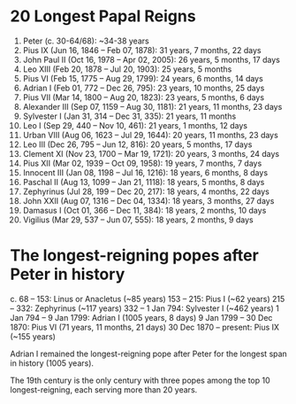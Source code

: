 # 20 Longest Papal Reigns

1. Peter (c. 30-64/68): \~34-38 years
2. Pius IX (Jun 16, 1846 – Feb 07, 1878): 31 years, 7 months, 22 days
3. John Paul II (Oct 16, 1978 – Apr 02, 2005): 26 years, 5 months, 17 days
4. Leo XIII (Feb 20, 1878 – Jul 20, 1903): 25 years, 5 months
5. Pius VI (Feb 15, 1775 – Aug 29, 1799): 24 years, 6 months, 14 days
6. Adrian I (Feb 01, 772 – Dec 26, 795): 23 years, 10 months, 25 days
7. Pius VII (Mar 14, 1800 – Aug 20, 1823): 23 years, 5 months, 6 days
8. Alexander III (Sep 07, 1159 – Aug 30, 1181): 21 years, 11 months, 23 days
9. Sylvester I (Jan 31, 314 – Dec 31, 335): 21 years, 11 months
10. Leo I (Sep 29, 440 – Nov 10, 461): 21 years, 1 months, 12 days
11. Urban VIII (Aug 06, 1623 – Jul 29, 1644): 20 years, 11 months, 23 days
12. Leo III (Dec 26, 795 – Jun 12, 816): 20 years, 5 months, 17 days
13. Clement XI (Nov 23, 1700 – Mar 19, 1721): 20 years, 3 months, 24 days
14. Pius XII (Mar 02, 1939 – Oct 09, 1958): 19 years, 7 months, 7 days
15. Innocent III (Jan 08, 1198 – Jul 16, 1216): 18 years, 6 months, 8 days
16. Paschal II (Aug 13, 1099 – Jan 21, 1118): 18 years, 5 months, 8 days
17. Zephyrinus (Jul 28, 199 – Dec 20, 217): 18 years, 4 months, 22 days
18. John XXII (Aug 07, 1316 – Dec 04, 1334): 18 years, 3 months, 27 days
19. Damasus I (Oct 01, 366 – Dec 11, 384): 18 years, 2 months, 10 days
20. Vigilius (Mar 29, 537 – Jun 07, 555): 18 years, 2 months, 9 days

# The longest-reigning popes after Peter in history

c. 68 – 153: Linus or Anacletus (\~85 years)
153 – 215: Pius I (\~62 years)
215 – 332: Zephyrinus (\~117 years)
332 – 1 Jan 794: Sylvester I (\~462 years)
1 Jan 794 – 9 Jan 1799: Adrian I (1005 years, 8 days)
9 Jan 1799 – 30 Dec 1870: Pius VI (71 years, 11 months, 21 days)
30 Dec 1870 – present: Pius IX (\~155 years)

Adrian I remained the longest-reigning pope after Peter for the longest span in history (1005 years).

The 19th century is the only century with three popes among the top 10 longest-reigning, each serving more than 20 years.
